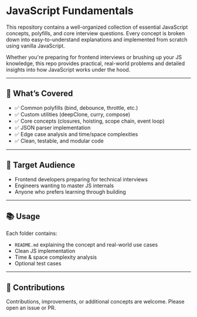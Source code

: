 # JavaScript Fundamentals

This repository contains a well-organized collection of essential JavaScript concepts, polyfills, and core interview questions. Every concept is broken down into easy-to-understand explanations and implemented from scratch using vanilla JavaScript.

Whether you're preparing for frontend interviews or brushing up your JS knowledge, this repo provides practical, real-world problems and detailed insights into how JavaScript works under the hood.

---

## 📁 What’s Covered

- ✅ Common polyfills (bind, debounce, throttle, etc.)
- ✅ Custom utilities (deepClone, curry, compose)
- ✅ Core concepts (closures, hoisting, scope chain, event loop)
- ✅ JSON parser implementation
- ✅ Edge case analysis and time/space complexities
- ✅ Clean, testable, and modular code

---

## 🎯 Target Audience

- Frontend developers preparing for technical interviews
- Engineers wanting to master JS internals
- Anyone who prefers learning through building

---

## 📚 Usage

Each folder contains:
- `README.md` explaining the concept and real-world use cases
- Clean JS implementation
- Time & space complexity analysis
- Optional test cases

---

## 🙌 Contributions

Contributions, improvements, or additional concepts are welcome. Please open an issue or PR.

